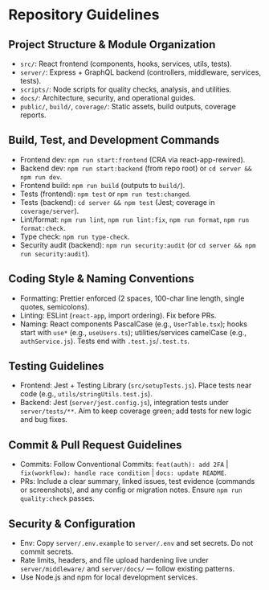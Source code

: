 # Repository Guidelines

## Project Structure & Module Organization
- `src/`: React frontend (components, hooks, services, utils, tests).
- `server/`: Express + GraphQL backend (controllers, middleware, services, tests).
- `scripts/`: Node scripts for quality checks, analysis, and utilities.
- `docs/`: Architecture, security, and operational guides.
- `public/`, `build/`, `coverage/`: Static assets, build outputs, coverage reports.

## Build, Test, and Development Commands
- Frontend dev: `npm run start:frontend` (CRA via react-app-rewired).
- Backend dev: `npm run start:backend` (from repo root) or `cd server && npm run dev`.
- Frontend build: `npm run build` (outputs to `build/`).
- Tests (frontend): `npm test` or `npm run test:changed`.
- Tests (backend): `cd server && npm test` (Jest; coverage in `coverage/server`).
- Lint/format: `npm run lint`, `npm run lint:fix`, `npm run format`, `npm run format:check`.
- Type check: `npm run type-check`.
- Security audit (backend): `npm run security:audit` (or `cd server && npm run security:audit`).

## Coding Style & Naming Conventions
- Formatting: Prettier enforced (2 spaces, 100-char line length, single quotes, semicolons).
- Linting: ESLint (`react-app`, import ordering). Fix before PRs.
- Naming: React components PascalCase (e.g., `UserTable.tsx`); hooks start with `use*` (e.g., `useUsers.ts`); utilities/services camelCase (e.g., `authService.js`). Tests end with `.test.js`/`.test.ts`.

## Testing Guidelines
- Frontend: Jest + Testing Library (`src/setupTests.js`). Place tests near code (e.g., `utils/stringUtils.test.js`).
- Backend: Jest (`server/jest.config.js`), integration tests under `server/tests/**`. Aim to keep coverage green; add tests for new logic and bug fixes.

## Commit & Pull Request Guidelines
- Commits: Follow Conventional Commits: `feat(auth): add 2FA` | `fix(workflow): handle race condition` | `docs: update README`.
- PRs: Include a clear summary, linked issues, test evidence (commands or screenshots), and any config or migration notes. Ensure `npm run quality:check` passes.

## Security & Configuration
- Env: Copy `server/.env.example` to `server/.env` and set secrets. Do not commit secrets.
- Rate limits, headers, and file upload hardening live under `server/middleware/` and `server/docs/` — follow existing patterns.
- Use Node.js and npm for local development services.

